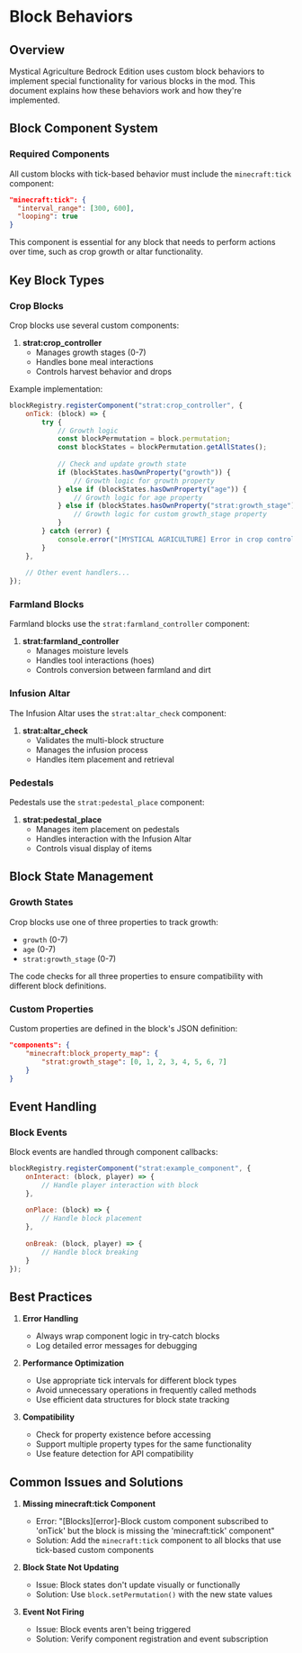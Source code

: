 # Block Behaviors

## Overview
Mystical Agriculture Bedrock Edition uses custom block behaviors to implement special functionality for various blocks in the mod. This document explains how these behaviors work and how they're implemented.

## Block Component System

### Required Components
All custom blocks with tick-based behavior must include the `minecraft:tick` component:

```json
"minecraft:tick": {
  "interval_range": [300, 600],
  "looping": true
}
```

This component is essential for any block that needs to perform actions over time, such as crop growth or altar functionality.

## Key Block Types

### Crop Blocks

Crop blocks use several custom components:

1. **strat:crop_controller**
   - Manages growth stages (0-7)
   - Handles bone meal interactions
   - Controls harvest behavior and drops

Example implementation:
```javascript
blockRegistry.registerComponent("strat:crop_controller", {
    onTick: (block) => {
        try {
            // Growth logic
            const blockPermutation = block.permutation;
            const blockStates = blockPermutation.getAllStates();
            
            // Check and update growth state
            if (blockStates.hasOwnProperty("growth")) {
                // Growth logic for growth property
            } else if (blockStates.hasOwnProperty("age")) {
                // Growth logic for age property
            } else if (blockStates.hasOwnProperty("strat:growth_stage")) {
                // Growth logic for custom growth_stage property
            }
        } catch (error) {
            console.error("[MYSTICAL AGRICULTURE] Error in crop controller:", error);
        }
    },
    
    // Other event handlers...
});
```

### Farmland Blocks

Farmland blocks use the `strat:farmland_controller` component:

1. **strat:farmland_controller**
   - Manages moisture levels
   - Handles tool interactions (hoes)
   - Controls conversion between farmland and dirt

### Infusion Altar

The Infusion Altar uses the `strat:altar_check` component:

1. **strat:altar_check**
   - Validates the multi-block structure
   - Manages the infusion process
   - Handles item placement and retrieval

### Pedestals

Pedestals use the `strat:pedestal_place` component:

1. **strat:pedestal_place**
   - Manages item placement on pedestals
   - Handles interaction with the Infusion Altar
   - Controls visual display of items

## Block State Management

### Growth States
Crop blocks use one of three properties to track growth:
- `growth` (0-7)
- `age` (0-7)
- `strat:growth_stage` (0-7)

The code checks for all three properties to ensure compatibility with different block definitions.

### Custom Properties
Custom properties are defined in the block's JSON definition:

```json
"components": {
    "minecraft:block_property_map": {
        "strat:growth_stage": [0, 1, 2, 3, 4, 5, 6, 7]
    }
}
```

## Event Handling

### Block Events
Block events are handled through component callbacks:

```javascript
blockRegistry.registerComponent("strat:example_component", {
    onInteract: (block, player) => {
        // Handle player interaction with block
    },
    
    onPlace: (block) => {
        // Handle block placement
    },
    
    onBreak: (block, player) => {
        // Handle block breaking
    }
});
```

## Best Practices

1. **Error Handling**
   - Always wrap component logic in try-catch blocks
   - Log detailed error messages for debugging

2. **Performance Optimization**
   - Use appropriate tick intervals for different block types
   - Avoid unnecessary operations in frequently called methods
   - Use efficient data structures for block state tracking

3. **Compatibility**
   - Check for property existence before accessing
   - Support multiple property types for the same functionality
   - Use feature detection for API compatibility

## Common Issues and Solutions

1. **Missing minecraft:tick Component**
   - Error: "[Blocks][error]-Block custom component subscribed to 'onTick' but the block is missing the 'minecraft:tick' component"
   - Solution: Add the `minecraft:tick` component to all blocks that use tick-based custom components

2. **Block State Not Updating**
   - Issue: Block states don't update visually or functionally
   - Solution: Use `block.setPermutation()` with the new state values

3. **Event Not Firing**
   - Issue: Block events aren't being triggered
   - Solution: Verify component registration and event subscription
